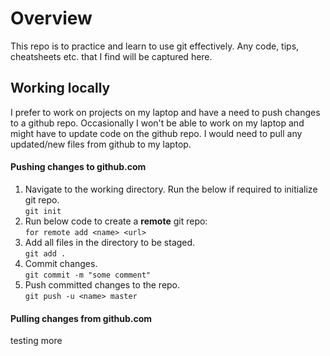 # Overview
This repo is to practice and learn to use git effectively. Any code, tips, cheatsheets etc. that I find will be captured here.

## Working locally
I prefer to work on projects on my laptop and have a need to push changes to a github repo. Occasionally I won't be able to work on my laptop and might have to update code on the github repo. I would need to pull any updated/new files from github to my laptop. 

#### Pushing changes to github.com
1. Navigate to the working directory. Run the below if required to initialize git repo.   
```git init```
2. Run below code to create a **remote** git repo:    
```for remote add <name> <url>```
3. Add all files in the directory to be staged.    
```git add .```
4. Commit changes.  
```git commit -m "some comment"```
5. Push committed changes to the repo.  
```git push -u <name> master```

#### Pulling changes from github.com
testing more


